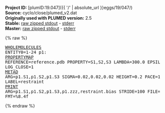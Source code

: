 **Project ID:** [plumID:19.047]({{ '/' | absolute_url }}eggs/19/047/)  
**Source:** cyclo/close/plumed_v2.dat  
**Originally used with PLUMED version:** 2.5  
**Stable:** [raw zipped stdout](plumed_v2.dat.plumed.stdout.txt.zip) - [stderr](plumed_v2.dat.plumed.stderr)  
**Master:** [raw zipped stdout](plumed_v2.dat.plumed_master.stdout.txt.zip) - [stderr](plumed_v2.dat.plumed_master.stderr)  

{% raw %}<pre>
<a href="https://plumed.github.io/doc-master/user-doc/html/_w_h_o_l_e_m_o_l_e_c_u_l_e_s.html">WHOLEMOLECULES</a> ENTITY0=1-24
p1: <a href="https://plumed.github.io/doc-master/user-doc/html/_p_r_o_p_e_r_t_y_m_a_p.html">PROPERTYMAP</a> REFERENCE=reference.pdb PROPERTY=S1,S2,S3 LAMBDA=300.0 EPSILON=0.005 LOG_CLOSE=1
<a href="https://plumed.github.io/doc-master/user-doc/html/_m_e_t_a_d.html">METAD</a> ARG=p1.S1,p1.S2,p1.S3 SIGMA=0.02,0.02,0.02 HEIGHT=0.2 PACE=1000 LABEL=restraint
<a href="https://plumed.github.io/doc-master/user-doc/html/_p_r_i_n_t.html">PRINT</a> ARG=p1.S1,p1.S2,p1.S3,p1.zzz,restraint.bias STRIDE=100 FILE=COLVAR FMT=%8.4f
</pre>{% endraw %}
